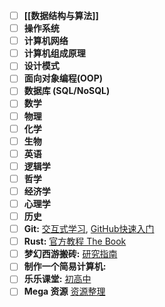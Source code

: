 - [ ] **[[数据结构与算法]]**
- [ ] **操作系统**
- [ ] **计算机网络** 
- [ ] **计算机组成原理**
- [ ] **设计模式**
- [ ] **面向对象编程(OOP)**
- [ ] **数据库 (SQL/NoSQL)**
- [ ] **数学**
- [ ] **物理**
- [ ] **化学**
- [ ] **生物**
- [ ] **英语**
- [ ] **逻辑学**
- [ ] **哲学**
- [ ] **经济学**
- [ ] **心理学**
- [ ] **历史**
- [ ] **Git:** [交互式学习](https://learngitbranching.js.org), [GitHub快速入门](https://docs.github.com/get-started/quickstart/hello-world)
- [ ] **Rust:** [官方教程 The Book](https://doc.rust-lang.org/book)
- [ ] **梦幻西游搬砖:** [研究指南](https://item.taobao.com/item.htm?id=680103533549)
- [ ] **制作一个简易计算机:** 
- [ ] **乐乐课堂:** [初高中](https://pan.baidu.com/s/1Gltyjb9UaBmG7RWEhHupRw?pwd=6z4c)
- [ ] **Mega 资源** [资源整理](https://mega.nz/folder/S2x1zbKD#UvcYCWQXaljR5eJU2KNOng)